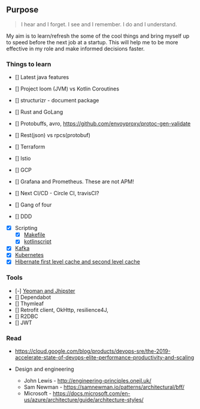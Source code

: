 ## Purpose

> I hear and I forget. I see and I remember. I do and I understand.

My aim is to learn/refresh the some of the cool things and bring myself up to speed before the next job at a startup. This will help me to be more effective in my role and make informed decisions faster.

### Things to learn
* [] Latest java features
* [] Project loom (JVM) vs Kotlin Coroutines
* [] structurizr - document package
* [] Rust and GoLang
* [] Protobuffs, avro, https://github.com/envoyproxy/protoc-gen-validate
* [] Rest(json) vs rpcs(protobuf)

* [] Terraform
* [] Istio
* [] GCP
* [] Grafana and Prometheus. These are not APM!
* [] Next CI/CD - Circle CI, travisCI?

* [] Gang of four
* [] DDD 

* [x] Scripting 
    - [x] [Makefile](./Notes.md#make-and-makefiles)
    - [x] [kotlinscript](./KotlinScripts)
* [x] [Kafka](./kafka.md)
* [x] [Kubernetes](./k8s.md)
* [x] [Hibernate first level cache and second level cache](./Notes.md#Hibernate---1st-level-and-2nd-level-cache)

### Tools
- [-] [Yeoman and Jhipster](./Notes.md#yeoman-and-jhipster)
- [] Dependabot
- [] Thymleaf
- [] Retrofit client, OkHttp, resilience4J, 
- [] R2DBC
- [] JWT

### Read 
* https://cloud.google.com/blog/products/devops-sre/the-2019-accelerate-state-of-devops-elite-performance-productivity-and-scaling

* Design and engineering
    - John Lewis - http://engineering-principles.onejl.uk/
    - Sam Newman - https://samnewman.io/patterns/architectural/bff/
    - Microsoft - https://docs.microsoft.com/en-us/azure/architecture/guide/architecture-styles/
